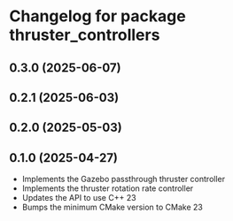 # Changelog for package thruster_controllers

## 0.3.0 (2025-06-07)

## 0.2.1 (2025-06-03)

## 0.2.0 (2025-05-03)

## 0.1.0 (2025-04-27)

- Implements the Gazebo passthrough thruster controller
- Implements the thruster rotation rate controller
- Updates the API to use C++ 23
- Bumps the minimum CMake version to CMake 23
